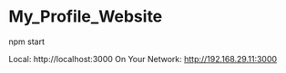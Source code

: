 # My_Profile_Website
npm start

Local:            http://localhost:3000
On Your Network:  http://192.168.29.11:3000